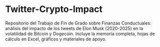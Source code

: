 # Twitter-Crypto-Impact
Repositorio del Trabajo de Fin de Grado sobre Finanzas Conductuales: análisis del impacto de los tweets de Elon Musk (2020-2025) en la volatilidad de Bitcoin y Dogecoin. Incluye la memoria completa, hojas de cálculo en Excel, gráficos y materiales de apoyo.
